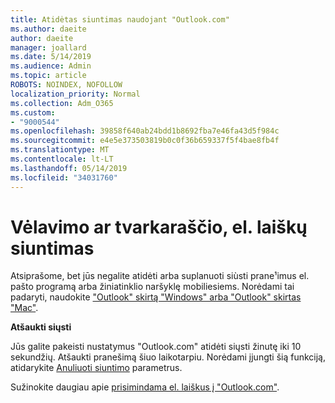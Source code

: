 ```yaml
---
title: Atidėtas siuntimas naudojant "Outlook.com"
ms.author: daeite
author: daeite
manager: joallard
ms.date: 5/14/2019
ms.audience: Admin
ms.topic: article
ROBOTS: NOINDEX, NOFOLLOW
localization_priority: Normal
ms.collection: Adm_O365
ms.custom:
- "9000544"
ms.openlocfilehash: 39858f640ab24bdd1b8692fba7e46fa43d5f984c
ms.sourcegitcommit: e4e5e373503819b0c0f36b659337f5f4bae8fb4f
ms.translationtype: MT
ms.contentlocale: lt-LT
ms.lasthandoff: 05/14/2019
ms.locfileid: "34031760"
---
```

# <a name="delay-or-schedule-sending-email-messages"></a>Vėlavimo ar tvarkaraščio, el. laiškų siuntimas

Atsiprašome, bet jūs negalite atidėti arba suplanuoti siùsti prane¹imus el. pašto programą arba žiniatinklio naršyklę mobiliesiems. Norėdami tai padaryti, naudokite ["Outlook" skirtą "Windows" arba "Outlook" skirtas "Mac"](https://products.office.com/outlook/email-and-calendar-software-microsoft-outlook).

**Atšaukti siųsti**

Jūs galite pakeisti nustatymus "Outlook.com" atidėti siųsti žinutę iki 10 sekundžių. Atšaukti pranešimą šiuo laikotarpiu. Norėdami įjungti šią funkciją, atidarykite [Anuliuoti siuntimo](https://outlook.live.com/mail/options/mail/messageContent/undoSend) parametrus.

Sužinokite daugiau apie [prisimindama el. laiškus į "Outlook.com"](https://support.office.com/article/c069ddde-5282-4085-8f4c-d7b133324f8a).